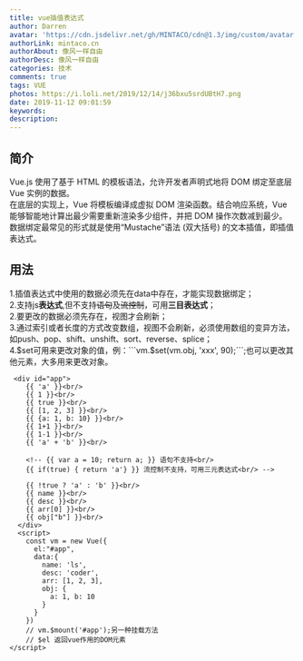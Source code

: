 ```yaml
---
title: vue插值表达式
author: Darren
avatar: 'https://cdn.jsdelivr.net/gh/MINTACO/cdn@1.3/img/custom/avatar.jpg'
authorLink: mintaco.cn
authorAbout: 像风一样自由
authorDesc: 像风一样自由
categories: 技术
comments: true
tags: VUE
photos: https://i.loli.net/2019/12/14/j36bxu5srdUBtH7.png
date: 2019-11-12 09:01:59
keywords:
description:
---
```


## 简介
Vue.js 使用了基于 HTML 的模板语法，允许开发者声明式地将 DOM 绑定至底层 Vue 实例的数据。  
在底层的实现上，Vue 将模板编译成虚拟 DOM 渲染函数。结合响应系统，Vue 能够智能地计算出最少需要重新渲染多少组件，并把 DOM 操作次数减到最少。  
数据绑定最常见的形式就是使用“Mustache”语法 (双大括号) 的文本插值，即插值表达式。

## 用法
1.插值表达式中使用的数据必须先在data中存在，才能实现数据绑定；  
2.支持js**表达式**,但不支持~~语句~~及~~流控制~~，可用**三目表达式**；    
2.要更改的数据必须先存在，视图才会刷新；  
3.通过索引或者长度的方式改变数组，视图不会刷新，必须使用数组的变异方法，如push、pop、shift、unshift、sort、reverse、splice；  
4.$set可用来更改对象的值，例：```vm.$set(vm.obj, 'xxx', 90);```;也可以更改其他元素，大多用来更改对象。

```
 <div id="app">
    {{ 'a' }}<br/>
    {{ 1 }}<br/>
    {{ true }}<br/>
    {{ [1, 2, 3] }}<br/>
    {{ {a: 1, b: 10} }}<br/>
    {{ 1+1 }}<br/>
    {{ 1-1 }}<br/>
    {{ 'a' + 'b' }}<br/>

    <!-- {{ var a = 10; return a; }} 语句不支持<br/>
    {{ if(true) { return 'a'} }} 流控制不支持，可用三元表达式<br/> -->

    {{ !true ? 'a' : 'b' }}<br/>
    {{ name }}<br/>
    {{ desc }}<br/>
    {{ arr[0] }}<br/>
    {{ obj["b"] }}<br/>
  </div>
  <script>
    const vm = new Vue({
      el:"#app",
      data:{
        name: 'ls',
        desc: 'coder',
        arr: [1, 2, 3],
        obj: {
          a: 1, b: 10
        }
      }
    })
    // vm.$mount('#app');另一种挂载方法
    // $el 返回vue作用的DOM元素
</script>
```